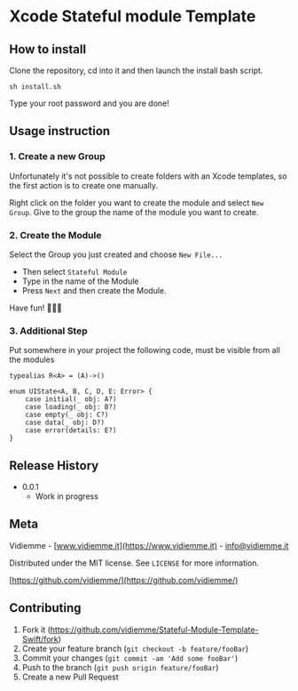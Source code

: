# Xcode Stateful module Template

## How to install

Clone the repository, cd into it and then launch the install bash script.

```
sh install.sh
```

Type your root password and you are done!

## Usage instruction

### 1. Create a new Group

Unfortunately it's not possible to create folders with an Xcode templates, so the first action is to create one manually.

Right click on the folder you want to create the module and select `New Group`. Give to the group the name of the module you want to create.

### 2. Create the Module

Select the Group you just created and choose `New File...`

- Then select `Stateful Module`
- Type in the name of the Module
- Press `Next` and then create the Module.

Have fun! 🍪🦄🚀

### 3. Additional Step

Put somewhere in your project the following code, must be visible from all the modules

```
typealias R<A> = (A)->()

enum UIState<A, B, C, D, E: Error> {
	case initial(_ obj: A?)
	case loading(_ obj: B?)
	case empty(_ obj: C?)
	case data(_ obj: D?)
	case error(details: E?)
}
```

## Release History

* 0.0.1
    * Work in progress

## Meta
Vidiemme - [www.vidiemme.it](https://www.vidiemme.it) - info@vidiemme.it

Distributed under the MIT license. See ``LICENSE`` for more information.

[https://github.com/vidiemme/](https://github.com/vidiemme/)

## Contributing

1. Fork it (<https://github.com/vidiemme/Stateful-Module-Template-Swift/fork>)
2. Create your feature branch (`git checkout -b feature/fooBar`)
3. Commit your changes (`git commit -am 'Add some fooBar'`)
4. Push to the branch (`git push origin feature/fooBar`)
5. Create a new Pull Request

